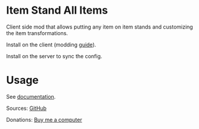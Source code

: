 # Item Stand All Items

Client side mod that allows putting any item on item stands and customizing the item transformations.

Install on the client (modding [guide](https://youtu.be/L9ljm2eKLrk)).

Install on the server to sync the config.

# Usage

See [documentation](https://github.com/JereKuusela/valheim-item_stand_all_items/blob/main/README.md).

Sources: [GitHub](https://github.com/JereKuusela/valheim-item_stand_all_items)

Donations: [Buy me a computer](https://www.buymeacoffee.com/jerekuusela)
